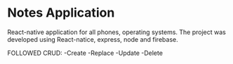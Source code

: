 # Notes Application

React-native application for all phones, operating systems. The project was developed using React-natice, express, node and firebase.


FOLLOWED CRUD:
-Create
-Replace
-Update
-Delete
